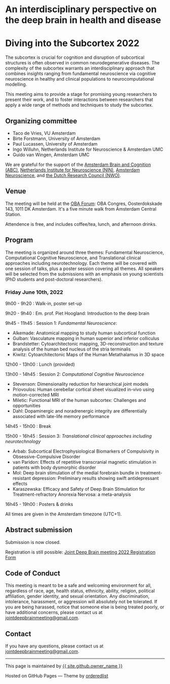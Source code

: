 # <a name="home"></a>An interdisciplinary perspective on the deep brain in health and disease
# Diving into the Subcortex 2022

The subcortex is crucial for cognition and disruption of subcortical structures is often observed in common neurodegenerative diseases. The complexity of the subcortex warrants an interdisciplinary approach that combines insights ranging from fundamental neuroscience via cognitive neuroscience in healthy and clinical populations to neurocomputational modelling. 

This meeting aims to provide a stage for promising young researchers to present their work, and to foster interactions between researchers that apply a wide range of methods and techniques to study the subcortex.

## <a names="orga"></a>Organizing committee

- Taco de Vries, VU Amsterdam
- Birte Forstmann, University of Amsterdam
- Paul Lucassen, University of Amsterdam
- Ingo Willuhn, Netherlands Institute for Neuroscience & Amsterdam UMC
- Guido van Wingen, Amsterdam UMC

We are grateful for the support of the [Amsterdam Brain and Cognition (ABC)](https://abc.uva.nl/), [Netherlands Institute for Neuroscience (NIN)](https://nin.nl/), [Amsterdam Neuroscience](https://www.amsterdamumc.org/en/research/institutes/amsterdam-neuroscience.htm), and [the Dutch Research Council (NWO)](https://www.nwo.nl/).

## Venue
The meeting will be held at the [OBA Forum](https://www.obacongres.nl/forum): OBA Congres, Oosterdokskade 143, 1011 DK Amsterdam. It's a five minute walk from Amsterdam Central Station.

Attendence is free, and includes coffee/tea, lunch, and afternoon drinks.


## <a name="program"></a>Program
The meeting is organized around three themes: Fundamental Neuroscience, Computational Cognitive Neuroscience, and Translational clinical approaches including neurotechnology. Each theme will be covered with one session of talks, plus a poster session covering all themes. All speakers will be selected from the submissions with an emphasis on young scientists (PhD students and post-doctoral researchers).


### Friday June 10th, 2022

9h00 - 9h20
: Walk-in, poster set-up

9h20 - 9h40
: Em. prof. Piet Hoogland: Introduction to the deep brain

9h45 - 11h45 
: Session 1: _Fundamental Neuroscience_:
- Alkemade: Anatomical mapping to study human subcortical function
- Gulban: Vasculature mapping in human superior and inferior colliculus
- Brandstetter: Cytoarchitectonic mapping, 3D-reconstruction and texture analysis of the human bed nucleus of the stria terminalis
- Kiwitz: Cytoarchitectonic Maps of the Human Metathalamus in 3D space

12h00 - 13h00
: Lunch (provided)

13h00 - 14h45 
: Session 2: _Computational Cognitive Neuroscience_
- Stevenson: Dimensionality reduction for hierarchical joint models
- Priovoulos: Human cerebellar cortical sheet visualized in-vivo using motion-corrected MRI
- Miletic: Functional MRI of the human subcortex: Challenges and opportunities
- Dahl: Dopaminergic and noradrenergic integrity are differentially associated with late-life memory performance


14h45 - 15h00
: Break

15h00 - 16h45
: Session 3: _Translational clinical approaches including neurotechnology_
- Arbab: Subcortical Electrophysiological Biomarkers of Compulsivity in Obsessive-Compulsive Disorder
- van Paridon: Effects of repetitive transcranial magnetic stimulation in patients with body dysmorphic disorder
- Mol: Deep brain stimulation of the medial forebrain bundle in treatment-resistant depression: Preliminary results showing swift antidepressant effects
- Karaszewska: Efficacy and Safety of Deep Brain Stimulation for Treatment-refractory Anorexia Nervosa: a meta-analysis

16h45 - 19h00
: Posters & drinks

All times are given in the Amsterdam timezone (UTC+1).


## <a name="register"></a>Abstract submission
Submission is now closed.
<!--  Submit your abstract (max 1 page at font size 11, max 2 figures on separate page) via the link below. Please indicate whether you prefer giving a talk or a poster presentation. Submissions will be selected based on scientific merit, fit within the three themes, and diversity. **We especially encourage junior researchers (PhD students and post-doctoral researchers) to submit their work.** Please submit your abstract here: [Abstract submission](https://surfdrive.surf.nl/files/index.php/s/LmUfD1rKoKkOFdh) -->

Registration is still possible: <!--, by filling this form *before May 15th, 2022*: -->
[Joint Deep Brain meeting 2022 Registration Form](https://docs.google.com/forms/d/1aF7L_jm2wJepuMOKtAw54vkP22_SbsYO7LHLniplh1Q/viewform?usp=sharing&edit_requested=true)

<!-- Upon registration, please indicate whether you would like to attend the talks virtually (without an option for a contribution) or in person. -->



## <a name="code"></a>Code of Conduct

This meeting is meant to be a safe and welcoming environment for all, regardless of race, age, health status, ethnicity, ability, religion, political affiliation, gender identity, and sexual orientation.
Any discrimination, intolerance, harassment, or aggression will absolutely not be tolerated. 
If you are being harassed, notice that someone else is being treated poorly, or have additional concerns, please contact us at <jointdeepbrainmeeting@gmail.com>. 

## <a name="contact"></a>Contact
If you have any questions, please contact us at <jointdeepbrainmeeting@gmail.com>. 


---
 This page is maintained by <a href="{{ site.github.owner_url }}">{{ site.github.owner_name }}</a>
 
 Hosted on GitHub Pages &mdash; Theme by <a href="https://github.com/orderedlist">orderedlist</a>

